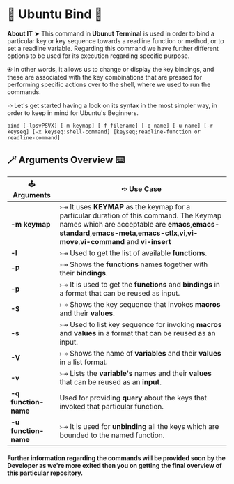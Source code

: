 # 💠 Ubuntu Bind 🛅

**About IT** ➤ This command in **Ubunut Terminal** is used in order to bind a particular key or key sequence towards a readline function or method, or to set a readline variable. Regarding this command we have further different options to be used for its execution regarding specific purpose.

⦿ In other words, it allows us to change or display the key bindings, and these are associated with the key combinations that are pressed for performing specific actions over to the shell, where we used to run the commands.

➱ Let's get started having a look on its syntax in the most simpler way, in order to keep in mind for Ubuntu's Beginners.

```
bind [-lpsvPSVX] [-m keymap] [-f filename] [-q name] [-u name] [-r keyseq] [-x keyseq:shell-command] [keyseq;readline-function or readline-command]
```

## 🪄 Arguments Overview ⌨️

| 🕹️ **Arguments** | ➪ **Use Case** |
| ---------------- | -------------- |
| **-m keymap** | ⤐ It uses **KEYMAP** as the keymap for a particular duration of this command. The Keymap names which are acceptable are **emacs**,**emacs-standard**,**emacs-meta**,**emacs-ctlx**,**vi**,**vi-move**,**vi-command** and **vi-insert** |
| **-l** | ⤐ Used to get the list of available **functions**. |
| **-P** | ⤐ Shows the **functions** names together with their **bindings**. |
| **-p** | ⤐ It is used to get the **functions** and **bindings** in a format that can be reused as input. |
| **-S** | ⤐ Shows the key sequence that invokes **macros** and their **values**. |
| **-s** | ⤐ Used to list key sequence for invoking **macros** and **values** in a format that can be reused as an input. |
| **-V** | ⤐ Shows the name of **variables** and their **values** in a list format. |
| **-v** | ⤐ Lists the **variable's** names and their **values** that can be reused as an **input**. |
| **-q function-name** | Used for providing **query** about the keys that invoked that particular function. |
| **-u function-name** | ⤐ It is used for **unbinding** all the keys which are bounded to the named function. |

#### Further information regarding the commands will be provided soon by the Developer as we're more exited then you on getting the final overview of this particular repository.